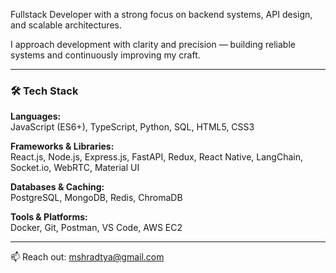 Fullstack Developer with a strong focus on backend systems, API design, and scalable architectures.

I approach development with clarity and precision — building reliable systems and continuously improving my craft.  

---

### 🛠 Tech Stack

**Languages:**  
JavaScript (ES6+), TypeScript, Python, SQL, HTML5, CSS3

**Frameworks & Libraries:**  
React.js, Node.js, Express.js, FastAPI, Redux, React Native, LangChain, Socket.io, WebRTC, Material UI

**Databases & Caching:**  
PostgreSQL, MongoDB, Redis, ChromaDB

**Tools & Platforms:**  
Docker, Git, Postman, VS Code, AWS EC2

---

📫 Reach out: mshradtya@gmail.com
